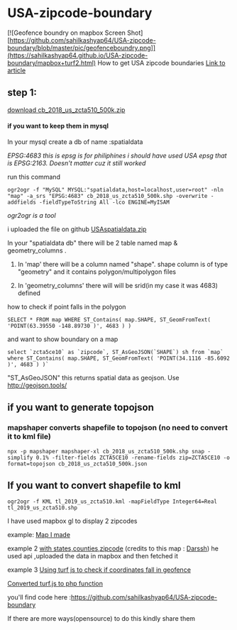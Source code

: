 # USA-zipcode-boundary
[![Geofence boundry on mapbox Screen Shot][https://github.com/sahilkashyap64/USA-zipcode-boundary/blob/master/pic/geofenceboundry.png]](https://sahilkashyap64.github.io/USA-zipcode-boundary/mapbox+turf2.html)
How to get USA zipcode boundaries
[Link to article](https://dev.to/sahilkashyap64/how-to-get-usa-zipcode-boundaries-and-show-them-on-map-mapbox-1gm1)

## step 1:
[download cb_2018_us_zcta510_500k.zip](https://www.census.gov/geographies/mapping-files/time-series/geo/carto-boundary-file.html)

#### if you want to keep them in mysql
In your mysql create a db of name :spatialdata

*EPSG:4683 this is epsg is for philiphines i should have used USA epsg that is EPSG:2163. Doesn't matter cuz it still worked*

run this command
```
ogr2ogr -f "MySQL" MYSQL:"spatialdata,host=localhost,user=root" -nln "map" -a_srs "EPSG:4683" cb_2018_us_zcta510_500k.shp -overwrite -addfields -fieldTypeToString All -lco ENGINE=MyISAM
```
*ogr2ogr is a tool*

i uploaded the file on github [USAspatialdata.zip](https://github.com/sahilkashyap64/USA-zipcode-boundary/blob/master/USAspatialdata.zip)

In your "spatialdata db" there will be 2 table named map & geometry_columns .

1. In 'map' there will be a column named "shape".
shape column is of type "geometry" and it contains polygon/multipolygon files

2. In 'geometry_columns' there will will be srid(in my case it was 4683) defined

how to check if point falls in the polygon
```
SELECT * FROM map WHERE ST_Contains( map.SHAPE, ST_GeomFromText( 'POINT(63.39550 -148.89730 )', 4683 ) )
```
and want to show boundary on a map
```
select `zcta5ce10` as `zipcode`, ST_AsGeoJSON(`SHAPE`) sh from `map` where ST_Contains( map.SHAPE, ST_GeomFromText( 'POINT(34.1116 -85.6092 )', 4683 ) )`
```
"ST_AsGeoJSON" this returns spatial data as geojson.
Use http://geojson.tools/

## if you want to generate topojson

### mapshaper converts shapefile to topojson (no need to convert it to kml file)
```
npx -p mapshaper mapshaper-xl cb_2018_us_zcta510_500k.shp snap -simplify 0.1% -filter-fields ZCTA5CE10 -rename-fields zip=ZCTA5CE10 -o format=topojson cb_2018_us_zcta510_500k.json
```
## If you want to convert shapefile to kml

```
ogr2ogr -f KML tl_2019_us_zcta510.kml -mapFieldType Integer64=Real tl_2019_us_zcta510.shp
```
I have used mapbox gl to display 2 zipcodes

example: [Map I made](https://sahilkashyap64.github.io/USA-zipcode-boundary/)

example 2 [with states,counties,zipcode](https://sahilkashyap64.github.io/USA-zipcode-boundary/index2) (credits to this map : [Darssh](https://github.com/Darssh))
he used api ,uploaded the data in mapbox and then fetched it

example 3 [Using turf js to check if coordinates fall in geofence](https://sahilkashyap64.github.io/USA-zipcode-boundary/mapbox+turf2.html)

[Converted turf.js to php function](https://dev.to/sahilkashyap64/turf-js-to-php-o1a)

you'll find code here :https://github.com/sahilkashyap64/USA-zipcode-boundary

If there are more ways(opensource) to do this kindly share them


